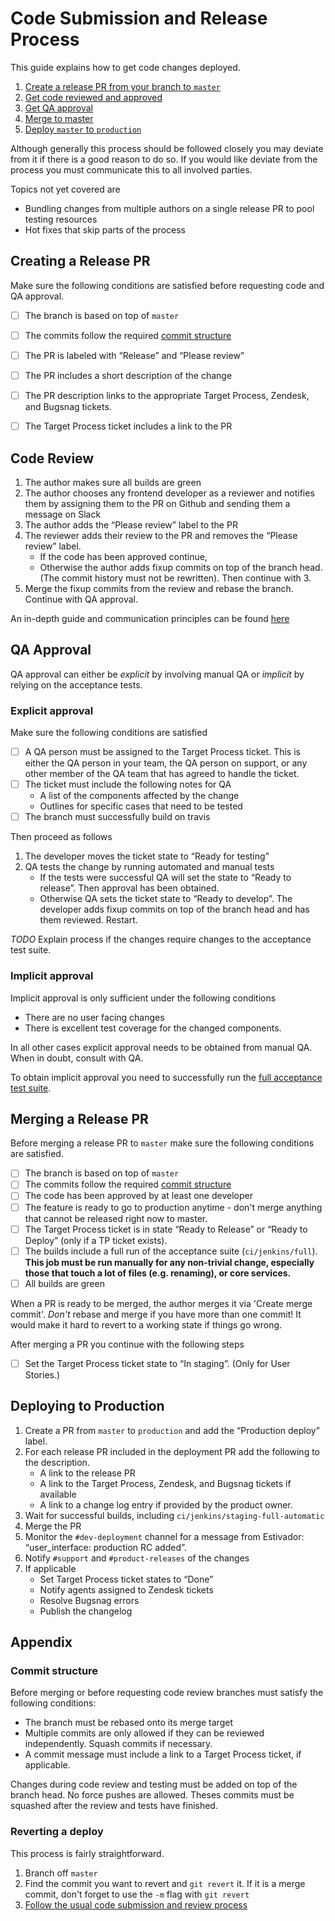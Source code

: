 # Code Submission and Release Process

This guide explains how to get code changes deployed.

1. [Create a release PR from your branch to `master`](#creating-a-release-pr)
2. [Get code reviewed and approved](#code-review)
3. [Get QA approval](#qa-approval)
4. [Merge to master](#merging-a-release-pr)
5. [Deploy `master` to `production`](#deploying-to-production)


Although generally this process should be followed closely you may deviate from
it if there is a good reason to do so. If you would like deviate from the
process you must communicate this to all involved parties.

Topics not yet covered are
* Bundling changes from multiple authors on a single release PR to pool testing
  resources
* Hot fixes that skip parts of the process

Creating a Release PR
---------------------

Make sure the following conditions are satisfied before requesting code and QA
approval.

- [ ] The branch is based on top of `master`
- [ ] The commits follow the required [commit structure](#commit-structure)
- [ ] The PR is labeled with “Release” and “Please review”
- [ ] The PR includes a short description of the change
- [ ] The PR description links to the appropriate Target Process, Zendesk, and
  Bugsnag tickets.
- [ ] The Target Process ticket includes a link to the PR


Code Review
-----------

1. The author makes sure all builds are green
2. The author chooses any frontend developer as a reviewer and notifies them by
   assigning them to the PR on Github and sending them a message on Slack
3. The author adds the “Please review” label to the PR
4. The reviewer adds their review to the PR and removes the “Please review”
   label.
   * If the code has been approved continue,
   * Otherwise the author adds fixup commits on top of the branch head. (The
     commit history must not be rewritten). Then continue with 3.
5. Merge the fixup commits from the review and rebase the branch. Continue with
   QA approval.

An in-depth guide and communication principles can be found [here](./docs/code-review.md)

QA Approval
-----------

QA approval can either be _explicit_ by involving manual QA or _implicit_ by relying
on the acceptance tests.

### Explicit approval

Make sure the following conditions are satisfied

- [ ] A QA person must be assigned to the Target Process ticket.
  This is either the QA person in your team, the QA person on support, or any
  other member of the QA team that has agreed to handle the ticket.
- [ ] The ticket must include the following notes for QA
  * A list of the components affected by the change
  * Outlines for specific cases that need to be tested
- [ ] The branch must successfully build on travis

Then proceed as follows

1. The developer moves the ticket state to “Ready for testing”
2. QA tests the change by running automated and manual tests
   * If the tests were successful QA will set the state to “Ready to release”.
     Then approval has been obtained.
   * Otherwise QA sets the ticket state to “Ready to develop”. The developer
     adds fixup commits on top of the branch head and has them reviewed.
     Restart.

_TODO_ Explain process if the changes require changes to the acceptance test
suite.


### Implicit approval

Implicit approval is only sufficient under the following conditions

* There are no user facing changes
* There is excellent test coverage for the changed components.

In all other cases explicit approval needs to be obtained from manual QA.
When in doubt, consult with QA.

To obtain implicit approval you need to successfully run the [full acceptance
test suite][full-test-job].

[full-test-job]: https://jenkins.quirely.com/job/Custom%20Settings%20Job/


Merging a Release PR
--------------------

Before merging a release PR to `master` make sure the following conditions are
satisfied.

- [ ] The branch is based on top of `master`
- [ ] The commits follow the required [commit structure](#commit-structure)
- [ ] The code has been approved by at least one developer
- [ ] The feature is ready to go to production anytime - don't merge anything
  that cannot be released right now to master.
- [ ] The Target Process ticket is in state “Ready to Release” or “Ready to
  Deploy” (only if a TP ticket exists).
- [ ] The builds include a full run of the acceptance suite (`ci/jenkins/full`).
  **This job must be run manually for any non-trivial change, especially those
  that touch a lot of files (e.g. renaming), or core services.**
- [ ] All builds are green

When a PR is ready to be merged, the author merges it via 'Create merge commit'.
*Don't* rebase and merge if you have more than one commit! It would make it hard
to revert to a working state if things go wrong.

After merging a PR you continue with the following steps

- [ ] Set the Target Process ticket state to “In staging”. (Only for User Stories.)


Deploying to Production
-----------------------

1. Create a PR from `master` to `production` and add the “Production deploy”
   label.
2. For each release PR included in the deployment PR add the following to the
   description.
   * A link to the release PR
   * A link to the Target Process, Zendesk, and Bugsnag tickets if available
   * A link to a change log entry if provided by the product owner.
3. Wait for successful builds, including `ci/jenkins/staging-full-automatic`
4. Merge the PR
5. Monitor the `#dev-deployment` channel for a message from Estivador:
   “user_interface: production RC added”.
6. Notify `#support` and `#product-releases` of the changes
7. If applicable
   * Set Target Process ticket states to “Done”
   * Notify agents assigned to Zendesk tickets
   * Resolve Bugsnag errors
   * Publish the changelog


Appendix
--------

### Commit structure

Before merging or before requesting code review branches must satisfy the
following conditions:

* The branch must be rebased onto its merge target
* Multiple commits are only allowed if they can be reviewed independently.
  Squash commits if necessary.
* A commit message must include a link to a Target Process ticket, if
  applicable.

Changes during code review and testing must be added on top of the branch head.
No force pushes are allowed. Theses commits must be squashed after the review
and tests have finished.

### Reverting a deploy

This process is fairly straightforward.

1. Branch off `master`
2. Find the commit you want to revert and
`git revert` it. If it is a merge commit, don't forget to use the `-m` flag
with `git revert`
3. [Follow the usual code submission and review process](#code-submission-and-release-process)
